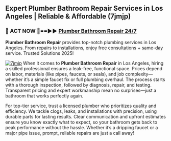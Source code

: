 ## Expert Plumber Bathroom Repair Services in Los Angeles | Reliable & Affordable (7jmjp)  

<h3>🚿 ACT NOW 🌟==►► <a href="https://tinyurl.com/2ne6vx2x" rel="nofollow">Plumber Bathroom Repair 24/7</a></h3>

**Plumber Bathroom Repair** provides top-notch plumbing services in Los Angeles. From repairs to installations, enjoy free consultations + same-day service. Trusted Solutions 2025!

[![7jmjp](https://i.imgur.com/4PFF4AK.jpeg)](https://tinyurl.com/2ne6vx2x)
When it comes to **Plumber Bathroom Repair** in Los Angeles, hiring a skilled professional ensures a leak-free, functional space. Prices depend on labor, materials (like pipes, faucets, or seals), and job complexity—whether it’s a simple faucet fix or full plumbing overhaul. The process starts with a thorough inspection, followed by diagnosis, repair, and testing. Transparent pricing and expert workmanship mean no surprises—just a bathroom that works perfectly again.  

For top-tier service, trust a licensed plumber who prioritizes quality and efficiency. We tackle clogs, leaks, and installations with precision, using durable parts for lasting results. Clear communication and upfront estimates ensure you know exactly what to expect, so your bathroom gets back to peak performance without the hassle. Whether it’s a dripping faucet or a major pipe issue, prompt, reliable repairs are just a call away!